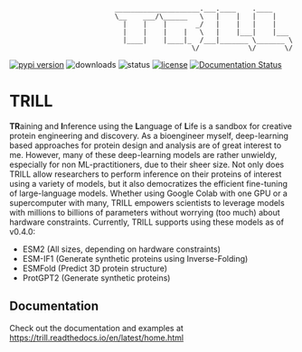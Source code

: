                               _____________________.___.____    .____     
                              \__    ___/\______   \   |    |   |    |    
                                |    |    |       _/   |    |   |    |    
                                |    |    |    |   \   |    |___|    |___ 
                                |____|    |____|_  /___|_______ \_______ \
                                                 \/            \/       \/

[![pypi version](https://img.shields.io/pypi/v/trill-proteins?logoColor=blueviolet&style=flat-square)](https://pypi.org/project/trill-proteins)
![downloads](https://img.shields.io/pypi/dm/trill-proteins?logoColor=ff69b4&style=flat-square)
![status](https://github.com/martinez-zacharya/TRILL/workflows/CI/badge.svg)
[![license](https://img.shields.io/pypi/l/gget)](LICENSE)
[![Documentation Status](https://readthedocs.org/projects/trill/badge/?version=latest)](https://trill.readthedocs.io/en/latest/?badge=latest)
# TRILL
**TR**aining and **I**nference using the **L**anguage of **L**ife is a sandbox for creative protein engineering and discovery. As a bioengineer myself, deep-learning based approaches for protein design and analysis are of great interest to me. However, many of these deep-learning models are rather unwieldy, especially for non ML-practitioners, due to their sheer size. Not only does TRILL allow researchers to perform inference on their proteins of interest using a variety of models, but it also democratizes the efficient fine-tuning of large-language models. Whether using Google Colab with one GPU or a supercomputer with many, TRILL empowers scientists to leverage models with millions to billions of parameters without worrying (too much) about hardware constraints. Currently, TRILL supports using these models as of v0.4.0:
- ESM2 (All sizes, depending on hardware constraints)
- ESM-IF1 (Generate synthetic proteins using Inverse-Folding)
- ESMFold (Predict 3D protein structure)
- ProtGPT2 (Generate synthetic proteins)

## Documentation
Check out the documentation and examples at https://trill.readthedocs.io/en/latest/home.html
